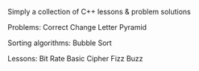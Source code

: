 Simply a collection of C++ lessons & problem solutions

Problems:
    Correct Change
    Letter Pyramid

Sorting algorithms:
    Bubble Sort

Lessons:
    Bit Rate
    Basic Cipher
    Fizz Buzz